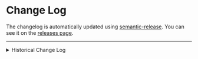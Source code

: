 # Change Log

The changelog is automatically updated using
[semantic-release](https://github.com/semantic-release/semantic-release). You
can see it on the [releases page](../../releases).

---

<details>
<summary>Historical Change Log</summary>

#### Version 1.5.5 _(2019-02-10)_

- Fixed another "flash of unstyled content" issue when using the dark mode theme
  ([f14a36f0][f14a36f0])

#### Version 1.5.4 _(2019-02-10)_

- Fixed a "flash of unstyled content" issue when using the dark mode theme
  ([#39][#39])

#### Version 1.5.3 _(2019-01-11)_

- Fixed a "flash of unstyled content" issue ([d7033193][d7033193])

#### Version 1.5.2 _(2019-01-11)_

- Fixed style loss on page reload ([28aa86e1][28aa86e1])
- Removed custom `<noscript>` hack for appeasing Lighthouse as Gatsby includes
  it now

#### Version 1.5.1 _(2019-01-09)_

- Fixed an issue where the pubic exposure would indicate your password had not
  been exposed in a breach while you were typing (even if it had been)
- Removed redundant debounce logic delaying password exposure queries

#### Version 1.5.0 _(2019-01-08)_

- Added a dark mode theme 🌚 ([#20][#20])
- Converted codebase to TypeScript ([#21][#21])
- Added a `<noscript>` SSR hack to appease Lighthouse ([d354eccf][d354eccf])
- Fixed max paragraph width in IE11
- Tweaked update alert visuals

#### Version 1.4.0 _(2018-12-08)_

- Updated emotion to v10 ([#13][#13], [c18d7a81][c18d7a81],
  [a5071ef2][a5071ef2], [d0f3896f][d0f3896f], etc.)
- Converted codebase to use React Hooks 🤠 ([#15][#15])
- Added reload and dismiss buttons to the update alert ([c822d112][c822d112])

#### Version 1.3.2 _(2018-10-20)_

- Fixed a "flash of empty content" issue related to `<noscript>` ([#10][#10])

#### Version 1.3.1 _(2018-10-14)_

- Added a delay before showing the loading indicator when retrieving public
  exposure info to prevent a "flash of loading state" ([#8][#8])
- Added an explicit border on the password input field to resolve an issue where
  it was being cut off in Google Chrome on mobile devices
- Fixed a bug in the E2E tests that was allowing some PwnedPassword API requests
  to use the actual network when they should have been stubbed out

#### Version 1.3.0 _(2018-10-03)_

- Added social media sharing metadata ([#7][#7])
- Changed the back link on the 404 page to a button (to leverage `back()` from
  the [History API][history-api] instead of a direct link to the site root) and
  improved its styling
- Added tests for the 404 page

#### Version 1.2.3 _(2018-09-27)_

- Reduced space above the site title on large screens

#### Version 1.2.2 _(2018-09-27)_

- Fixed issue with the 404 page redirecting to append `?no-cache=1`

#### Version 1.2.1 _(2018-09-26)_

- Fixed update alert positioning in IE
- Added a border to the update alert

#### Version 1.2.0 _(2018-09-25)_

- Added automatic update checks ([#3][#3])
- Hid the Microsoft `input` clear action for cross-browser layout consistency
- Fixed `main` element display for IE
- Added `noscript` block in case JavaScript is unavailable
- Reduced bundle size by formatting numbers more efficiently
- Improved tests

#### Version 1.1.0 _(2018-09-23)_

- Added logic and styles to account for preceding and trailing spaces
- Added functionality preview animation to the README
- Added E2E tests

#### Version 1.0.0 _(2018-09-21)_

- Initial release

</details>

[#3]: https://github.com/wKovacs64/pwl/pull/3
[#7]: https://github.com/wKovacs64/pwl/pull/7
[history-api]: https://developer.mozilla.org/en-US/docs/Web/API/History
[#8]: https://github.com/wKovacs64/pwl/pull/8
[#10]: https://github.com/wKovacs64/pwl/pull/10
[#13]: https://github.com/wKovacs64/pwl/pull/13
[c18d7a81]:
  https://github.com/wKovacs64/pwl/commit/c18d7a814f8389d5f7fc9e9fefce9909d1b1a7c5
[a5071ef2]:
  https://github.com/wKovacs64/pwl/commit/a5071ef2e457545335b23cd46afc37b90e1794b0
[d0f3896f]:
  https://github.com/wKovacs64/pwl/commit/d0f3896ff43dd6a5479c8ce9b1fe6f2826beb632
[#15]: https://github.com/wKovacs64/pwl/pull/15
[c822d112]:
  https://github.com/wKovacs64/pwl/commit/c822d11243748d1e35d1190e8f5cd85d17ed0c73
[d354eccf]:
  https://github.com/wKovacs64/pwl/commit/d354eccf9f469e890397609f8c93731c3bca0737
[#20]: https://github.com/wKovacs64/pwl/pull/20
[#21]: https://github.com/wKovacs64/pwl/pull/21
[28aa86e1]:
  https://github.com/wKovacs64/pwl/commit/28aa86e17b3915e7858119e358c4b75d51f7c050
[d7033193]:
  https://github.com/wKovacs64/pwl/commit/d70331936d0edb710f35a88b555fddaa8de20c7a
[#39]: https://github.com/wKovacs64/pwl/pull/39
[f14a36f0]:
  https://github.com/wKovacs64/pwl/commit/f14a36f088c84d4eab71f75b2373077a2fcd4e92
